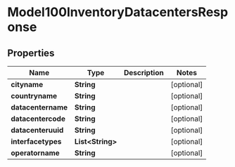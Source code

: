 
# Model100InventoryDatacentersResponse

## Properties
Name | Type | Description | Notes
------------ | ------------- | ------------- | -------------
**cityname** | **String** |  |  [optional]
**countryname** | **String** |  |  [optional]
**datacentername** | **String** |  |  [optional]
**datacentercode** | **String** |  |  [optional]
**datacenteruuid** | **String** |  |  [optional]
**interfacetypes** | **List&lt;String&gt;** |  |  [optional]
**operatorname** | **String** |  |  [optional]



